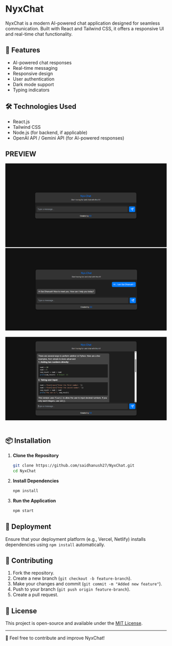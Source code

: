 # NyxChat

NyxChat is a modern AI-powered chat application designed for seamless communication. Built with React and Tailwind CSS, it offers a responsive UI and real-time chat functionality.

## 🚀 Features
- AI-powered chat responses
- Real-time messaging
- Responsive design
- User authentication
- Dark mode support
- Typing indicators

## 🛠️ Technologies Used
- React.js
- Tailwind CSS
- Node.js (for backend, if applicable)
- OpenAI API / Gemini API (for AI-powered responses)


## PREVIEW
![NyxChat Preview](https://github.com/saidhanush27/NyxChat/blob/0016201119437340eb3178cad36dd6e1f2b0f945/NyxChat%20Images/1.png)<br>
![](https://github.com/saidhanush27/NyxChat/blob/0016201119437340eb3178cad36dd6e1f2b0f945/NyxChat%20Images/2.png)<br><br>
![](https://github.com/saidhanush27/NyxChat/blob/0016201119437340eb3178cad36dd6e1f2b0f945/NyxChat%20Images/3.png)<br><br>



## 📦 Installation

1. **Clone the Repository**
   ```sh
   git clone https://github.com/saidhanush27/NyxChat.git
   cd NyxChat
   ```

2. **Install Dependencies**
   ```sh
   npm install
   ```

3. **Run the Application**
   ```sh
   npm start
   ```

## 🚀 Deployment
Ensure that your deployment platform (e.g., Vercel, Netlify) installs dependencies using `npm install` automatically.

## 🤝 Contributing
1. Fork the repository.
2. Create a new branch (`git checkout -b feature-branch`).
3. Make your changes and commit (`git commit -m "Added new feature"`).
4. Push to your branch (`git push origin feature-branch`).
5. Create a pull request.

## 📜 License
This project is open-source and available under the [MIT License](LICENSE).

---
💬 Feel free to contribute and improve NyxChat!

